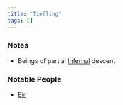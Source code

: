 ```yaml
---
title: "Tiefling"
tags: []
---
```


### Notes 

- Beings of partial [Infernal](posts/Species/Infernal.md) descent

### Notable People

- [Eir](posts/PCs/Eir.md)
